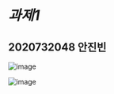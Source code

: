 # *과제1*  
## 2020732048 안진빈  

![image](https://github.com/user-attachments/assets/5482b6b1-0fb3-4776-a7ad-2021b85b9c14)  

![image](https://github.com/user-attachments/assets/fc92d56c-580c-4008-becd-fd404896fd56)  
